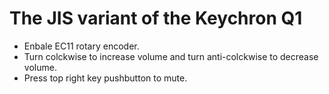 # The JIS variant of the Keychron Q1

- Enbale EC11 rotary encoder.
- Turn colckwise to increase volume and turn anti-colckwise to decrease volume.
- Press top right key pushbutton to mute.
